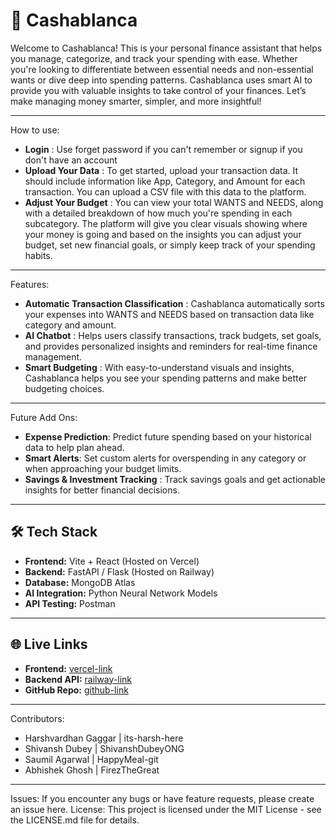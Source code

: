 # 🚀 Cashablanca

Welcome to Cashablanca! This is your personal finance assistant that helps you manage, categorize, and track your spending with ease. Whether you're looking to differentiate between essential needs and non-essential wants or dive deep into spending patterns. Cashablanca uses smart AI to provide you with valuable insights to take control of your finances. Let’s make managing money smarter, simpler, and more insightful!

---

How to use:
- **Login** : Use forget password if you can't remember or signup if you don't have an account
- **Upload Your Data** : To get started, upload your transaction data. It should include information like App, Category, and Amount for each transaction. You can upload a CSV file with this data to the platform.
- **Adjust Your Budget** : You can view your total WANTS and NEEDS, along with a detailed breakdown of how much you're spending in each subcategory. The platform will give you clear visuals showing where your money is going and based on the insights you can adjust your budget, set new financial goals, or simply keep track of your spending habits.

---

Features:
- **Automatic Transaction Classification** : Cashablanca automatically sorts your expenses into WANTS and NEEDS based on transaction data like category and amount.
- **AI Chatbot** : Helps users classify transactions, track budgets, set goals, and provides personalized insights and reminders for real-time finance management.
- **Smart Budgeting** : With easy-to-understand visuals and insights, Cashablanca helps you see your spending patterns and make better budgeting choices.


---

Future Add Ons:
- **Expense Prediction**: Predict future spending based on your historical data to help plan ahead.
- **Smart Alerts**: Set custom alerts for overspending in any category or when approaching your budget limits.
- **Savings & Investment Tracking** : Track savings goals and get actionable insights for better financial decisions.

---

## 🛠️ Tech Stack

- **Frontend:** Vite + React (Hosted on Vercel)
- **Backend:** FastAPI / Flask (Hosted on Railway)
- **Database:** MongoDB Atlas
- **AI Integration:** Python Neural Network Models
- **API Testing:** Postman

---

## 🌐 Live Links

- **Frontend:** [vercel-link](https://your-project.vercel.app)
- **Backend API:** [railway-link](https://your-api.up.railway.app)
- **GitHub Repo:** [github-link](https://github.com/your/repo)

---

Contributors: 
- Harshvardhan Gaggar  | its-harsh-here
- Shivansh Dubey       | ShivanshDubeyONG
- Saumil Agarwal       | HappyMeal-git
- Abhishek Ghosh       | FirezTheGreat

---

Issues: If you encounter any bugs or have feature requests, please create an issue here.
License: This project is licensed under the MIT License - see the LICENSE.md file for details.
